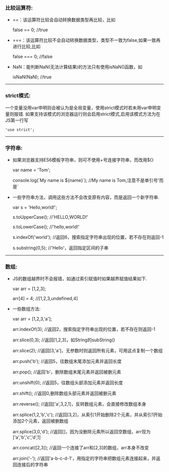 ### 比较运算符:
* ==：该运算符比较会自动转换数据类型再比较，比如

    false == 0; //true

* ===：该运算符比较不会自动转换数据类型，类型不一致为false,如果一致再进行比较,比如

    false === 0; //false

* NaN：能判断NaN(无法计算结果)的方法只有使用isNaN()函数，如

    isNaN(NaN); //true

----

### strict模式:
一个变量没用var申明则会被认为是全局变量，使用strict模式时若未用var申明变量则报错.
如果支持该模式的浏览器运行则会启用strict模式,启用该模式方法为在JS第一行写

    'use strict';

---

### 字符串:
* 如果浏览器支持ES6模板字符串，则可不使用+号连接字符串，而改用${}

    var name = 'Tom';
    
    console.log(\`My name is ${name}\`);  //My name is Tom,注意不是单引号'而是`

* 一些字符串方法，调用这些方法不会改变原有内容，而是返回一个新字符串.

    var s = 'Hello,world!';
    
    s.toUpperCase();  //'HELLO,WORLD!'

    s.toLowerCase();  //'hello,world!'

    s.indexOf('world');  //返回6，搜索指定字符串出现的位置，若不存在则返回-1

    s.substring(0,5);  //'Hello'，返回指定区间的子串

---

### 数组:
* JS的数组越界时不会报错，如通过索引赋值时如果越界赋值结果如下.

    var arr = [1,2,3];
    
    arr[4] = 4; //[1,2,3,undefined,4]

* 一些数组方法:

    var arr = [1,2,3,'a'];

    arr.indexOf(3);  //返回2，搜索指定字符串出现的位置，若不存在则返回-1

    arr.slice(0,3);  //返回[1,2,3]，如String的subString()

    arr.slice(2);  //返回[3,'a']，无参数时则返回所有元素，可用这点复制一个数组

    arr.push('b'); //返回5，往数组末尾添加元素并返回长度

    arr.pop();  //返回'b'，删除数组末尾元素并返回被删元素

    arr.unshift(0);  //返回5，往数组头部添加元素并返回长度

    arr.shift();  //返回0,删除数组头部元素并返回被删元素

    arr.reverse();  //返回['a',3,2,1]，反转数组元素，会直接修改数组本身

    arr.splice(1,2,'b','c'); //返回[3,2]，从索引1开始删除2个元素，并从索引1开始添加2个元素，返回被删数组
 
    arr.splice(3,0,'d');  //返回[]，因为没删除元素所以返回空数组，arr现为['a','b','c','d',1]

    arr.concat([2,3]); //返回一个连接了arr和[2,3]的数组，arr本身不改变

    arr.join('-');  //返回'a-b-c-d-1'，用指定的字符串把数组元素连接起来，并返回连接后的字符串